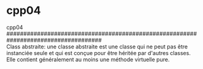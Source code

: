 # cpp04
cpp04
####################################################################################<br>
Class abstraite:
une classe abstraite est une classe qui ne peut pas être instanciée seule et qui est conçue pour être héritée par d'autres classes. Elle contient généralement au moins une méthode virtuelle pure.

